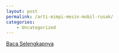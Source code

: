 ```yaml
---
layout: post
permalink: /arti-mimpi-mesin-mobil-rusak/
categories:
    - Uncategorized
---
```


[Baca Selengkapnya](/10)